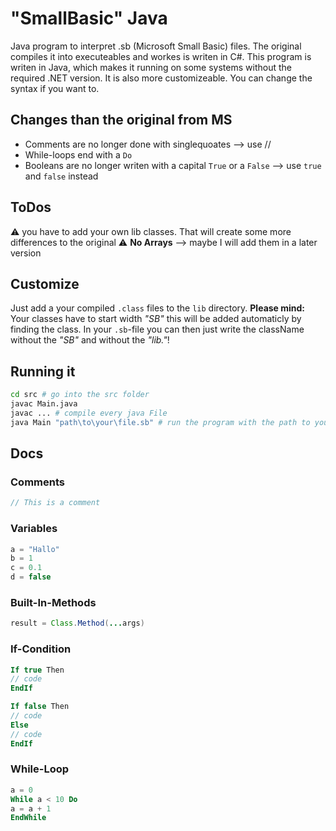 # "SmallBasic" Java

Java program to interpret .sb (Microsoft Small Basic) files.
The original compiles it into executeables and workes is writen in C#.
This program is writen in Java, which makes it running on some systems without the required .NET version.
It is also more customizeable. You can change the syntax if you want to.

## Changes than the original from MS

- Comments are no longer done with singlequoates --> use //
- While-loops end with a `Do`
- Booleans are no longer writen with a capital `True` or a `False` --> use `true` and `false` instead

## ToDos

⚠ you have to add your own lib classes. That will create some more differences to the original ⚠
**No Arrays** --> maybe I will add them in a later version

## Customize

Just add a your compiled `.class` files to the `lib` directory.
**Please mind:** Your classes have to start width _"SB"_ this will be added automaticly by finding the class.
In your `.sb`-file you can then just write the className without the _"SB"_ and without the _"lib."_!

## Running it

```bash
cd src # go into the src folder
javac Main.java
javac ... # compile every java File
java Main "path\to\your\file.sb" # run the program with the path to your .sb file in the args
```

## Docs

### Comments

```php
// This is a comment
```

### Variables

```php
a = "Hallo"
b = 1
c = 0.1
d = false
```

### Built-In-Methods

```java
result = Class.Method(...args)
```

### If-Condition

```php
If true Then
// code
EndIf

If false Then
// code
Else
// code
EndIf
```

### While-Loop

```php
a = 0
While a < 10 Do
a = a + 1
EndWhile
```
